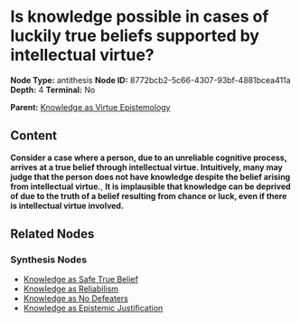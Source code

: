 # Is knowledge possible in cases of luckily true beliefs supported by intellectual virtue?

**Node Type:** antithesis
**Node ID:** 8772bcb2-5c66-4307-93bf-4881bcea411a
**Depth:** 4
**Terminal:** No

**Parent:** [Knowledge as Virtue Epistemology](knowledge-as-virtue-epistemology-synthesis-e70609b7-df08-451f-b0c0-43ed6d6ae6d0.md)

## Content

**Consider a case where a person, due to an unreliable cognitive process, arrives at a true belief through intellectual virtue. Intuitively, many may judge that the person does not have knowledge despite the belief arising from intellectual virtue.**, **It is implausible that knowledge can be deprived of due to the truth of a belief resulting from chance or luck, even if there is intellectual virtue involved.**

## Related Nodes

### Synthesis Nodes

- [Knowledge as Safe True Belief](knowledge-as-safe-true-belief-synthesis-1e910dce-36b5-4de8-9c26-594e45df9c31.md)
- [Knowledge as Reliabilism](knowledge-as-reliabilism-synthesis-78b79706-0428-429a-99ab-f59a80157be3.md)
- [Knowledge as No Defeaters](knowledge-as-no-defeaters-synthesis-a5f55df1-bf24-40b9-ad5d-10655747a81a.md)
- [Knowledge as Epistemic Justification](knowledge-as-epistemic-justification-synthesis-7f3c5592-f9b3-4819-ad1a-2a3ef5e94296.md)
